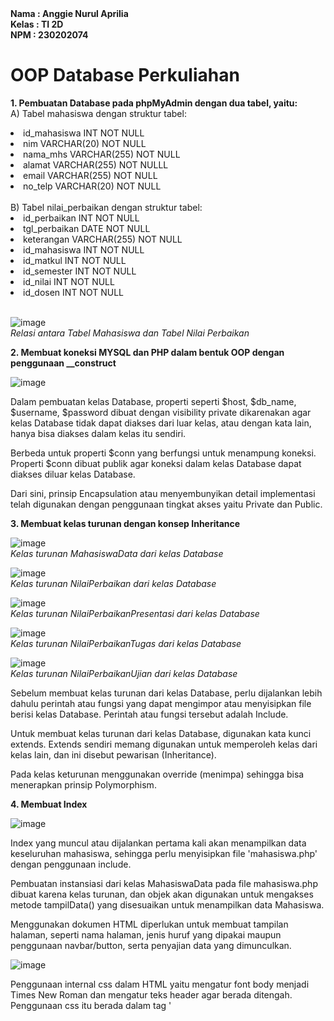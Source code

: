 <b>
Nama   : Anggie Nurul Aprilia <br>
Kelas  : TI 2D <br>
NPM    : 230202074
</b>

# OOP Database Perkuliahan

<p><b> 1. Pembuatan Database pada phpMyAdmin dengan dua tabel, yaitu: <br></b>
A) Tabel mahasiswa dengan struktur tabel:
    <li>id_mahasiswa INT NOT NULL</li>
    <li>nim VARCHAR(20) NOT NULL</li>
    <li>nama_mhs VARCHAR(255) NOT NULL</li>
    <li>alamat VARCHAR(255) NOT NULLL</li>
    <li>email VARCHAR(255) NOT NULL</li>
    <li>no_telp VARCHAR(20) NOT NULL</li>
<br>
B) Tabel nilai_perbaikan dengan struktur tabel:
    <li>id_perbaikan INT NOT NULL</li>
    <li>tgl_perbaikan DATE NOT NULL</li>
    <li>keterangan VARCHAR(255) NOT NULL</li>
    <li>id_mahasiswa INT NOT NULL</li>
    <li>id_matkul INT NOT NULL</li>
    <li>id_semester INT NOT NULL</li>
    <li>id_nilai INT NOT NULL</li>
    <li>id_dosen INT NOT NULL</li>
<br>

![image](https://github.com/user-attachments/assets/fe213bc1-3b8c-40db-92d5-363c3c0c0db7)
<br><i> Relasi antara Tabel Mahasiswa dan Tabel Nilai Perbaikan </i>

<p><b> 2. Membuat koneksi MYSQL dan PHP dalam bentuk OOP dengan penggunaan __construct </b><br>

![image](https://github.com/user-attachments/assets/0495f9ca-efdf-4a82-a13e-1f158f8e779e)
<p>
  Dalam pembuatan kelas Database, properti seperti $host, $db_name, $username, $password dibuat dengan visibility private dikarenakan agar kelas Database tidak dapat diakses dari luar kelas, atau dengan kata lain, hanya bisa diakses dalam kelas itu sendiri. 
</p>
<p>
  Berbeda untuk properti $conn yang berfungsi untuk menampung koneksi. Properti $conn dibuat publik agar koneksi dalam kelas Database dapat diakses diluar kelas Database.
</p>
<p>
  Dari sini, prinsip Encapsulation atau menyembunyikan detail implementasi telah digunakan dengan penggunaan tingkat akses yaitu Private dan Public.
</p>

<p><b> 3. Membuat kelas turunan dengan konsep Inheritance </b><br>

![image](https://github.com/user-attachments/assets/966d32ee-3048-4073-893e-e70f9dbd8ce2)
<br><i> Kelas turunan MahasiswaData dari kelas Database </i>

![image](https://github.com/user-attachments/assets/ff05ef19-fc18-4f6a-a185-b1a643cecd25)
<br><i> Kelas turunan NilaiPerbaikan dari kelas Database </i>

![image](https://github.com/user-attachments/assets/9dc2056e-8ae9-4a5b-85b1-8a3082bafb4a)
<br><i> Kelas turunan NilaiPerbaikanPresentasi dari kelas Database </i>

![image](https://github.com/user-attachments/assets/7efcd039-99b1-4860-b7c6-b634a185231a)
<br><i> Kelas turunan NilaiPerbaikanTugas dari kelas Database </i>

![image](https://github.com/user-attachments/assets/2add0879-82cf-4b1c-bcbc-93ab3e446939)
<br><i> Kelas turunan NilaiPerbaikanUjian dari kelas Database </i>

<p>
    Sebelum membuat kelas turunan dari kelas Database, perlu dijalankan lebih dahulu perintah atau fungsi yang dapat mengimpor atau menyisipkan file berisi kelas Database. Perintah atau fungsi tersebut adalah Include. 
</p>
<p>
    Untuk membuat kelas turunan dari kelas Database, digunakan kata kunci extends. Extends sendiri memang digunakan untuk memperoleh kelas dari kelas lain, dan ini disebut pewarisan (Inheritance).
</p>
<p>
    Pada kelas keturunan menggunakan override (menimpa) sehingga bisa menerapkan prinsip Polymorphism.
</p>

<p><b> 4. Membuat Index <br></b>

![image](https://github.com/user-attachments/assets/6871f1eb-62e0-4cc0-a44b-d77107184a8e)
<p>
    Index yang muncul atau dijalankan pertama kali akan menampilkan data keseluruhan mahasiswa, sehingga perlu menyisipkan file 'mahasiswa.php' dengan penggunaan include.
</p>
<p>
    Pembuatan instansiasi dari kelas MahasiswaData pada file mahasiswa.php dibuat karena kelas turunan, dan objek akan digunakan untuk mengakses metode tampilData() yang disesuaikan untuk menampilkan data Mahasiswa.
</p>
<p>
    Menggunakan dokumen HTML diperlukan untuk membuat tampilan halaman, seperti nama halaman, jenis huruf yang dipakai maupun penggunaan navbar/button, serta penyajian data yang dimunculkan.
</p>

![image](https://github.com/user-attachments/assets/844f0a68-10ba-405d-94cd-6c1d470bf252)
<p>
    Penggunaan internal css dalam HTML yaitu mengatur font body menjadi Times New Roman dan mengatur teks header agar berada ditengah. Penggunaan css itu berada dalam tag '<style>' yang berada didalam bagian <head>.
</p>

![image](https://github.com/user-attachments/assets/2b396fdb-8592-4813-92de-c4f6f1a6d2f0)
<p>
    Gambar diatas menunjukkan pembuatan dropdown pada navbar yang akan berisikan navbar untuk Data Nilai Perbaikan, Data Nilai Perbaikan Tugas, Data Nilai Perbaikan Presentasi dan Data Nilai Perbaikan Ujian Akhir. Setiap navbar akan mengarah ke halaman yang berbeda sesuai dengan halaman yang dituju. Untuk dapat berpindah halaman, pembuatan navbar tentu disertai dengan penggunaan 'a href' yang memang digunakan untuk membuat hyperlink dan memungkinkan untuk beralih halaman ketika diklik.
</p>

![image](https://github.com/user-attachments/assets/6d14ad31-e1d0-4fb6-91ba-723adb82717c)
<br><i> Judul halaman 'Data Mahasiswa' dengan ukuran header 3 </i>

![image](https://github.com/user-attachments/assets/0e90b8e1-3242-49a1-baa4-ebecdb8e30a2)
<br><i> Membuat tabel untuk data mahasiswa </i>

![image](https://github.com/user-attachments/assets/0bcfabee-b650-42c5-abda-f1fc9645a623)
<p>
    Foreach digunakan untuk mengiterasi atau melakukan looping melalui setiap elemen dari array atau objek yang bisa diiterasi, dalam hal ini adalah hasil dari metode $mahasiswa->tampilData(). Foreach mempermudah akses ke setiap elemen array tanpa perlu menggunakan indeks.
</p>
<p>
    $show mendefinisikan variabel $show yang akan menyimpan nilai dari tiap elemen yang diiterasi pada setiap langkah foreach.
</p>

<p><b> 5. Membuat Tabel lainnya pada halaman yang berbeda </b><br>

<p>
    Pembuatan tabel dan halaman yang lain hampir sama dengan pembuatan index. Hanya nama file dan penyisipan serta pemanggilannya saja yang berbeda, menyesuaikan data dan kelas yang dipanggil. Contohnya beberapa halaman dibawah ini =>
</p>

![image](https://github.com/user-attachments/assets/bac07303-8d36-4c49-a473-2c4d03d22993)
<br><i> include dan instansiasi untuk halaman Data Nilai Perbaikan </i>

![image](https://github.com/user-attachments/assets/a0393f28-af32-4398-8195-bd753fb6d4d0)
<br><i> foreach dan objek $nilaiperbaikan untuk menampilkan Data Nilai Perbaikan </i>

![image](https://github.com/user-attachments/assets/95d4924e-f8e0-4e73-9eb4-d7728fd69ef5)
<br><i> include dan instansiasi untuk halaman Data Nilai Perbaikan Tugas </i>

![image](https://github.com/user-attachments/assets/db5c06dd-6e23-4498-bbc1-ec07323a9fde)
<br><i> foreach dan objek $tugas untuk menampilkan Data Nilai Perbaikan Tugas </i>

![image](https://github.com/user-attachments/assets/ba7d64bb-cda2-4142-a168-29322f24e736)
<br><i> include dan instansiasi untuk halaman Data Nilai Perbaikan Presentasi </i>

![image](https://github.com/user-attachments/assets/65903694-8ce8-4d11-bad2-0ea19a0c3500)
<br><i> foreach dan objek $presentsi untuk menampilkan Data Nilai Perbaikan Presentasi </i>

![image](https://github.com/user-attachments/assets/6ede4659-7647-46b5-8457-8ec8f4710b87)
<br><i> include dan instansiasi untuk halaman Data Nilai Perbaikan Ujian Akhir </i>

![image](https://github.com/user-attachments/assets/7fa0afa8-8e07-46db-806f-cea515a4c214)
<br><i> foreach dan objek $ujian untuk menampilkan Data Nilai Perbaikan ujian Akhir </i>

<p>
    Pada gambar diatas, perbedaan antara satu dan lainnya hanya nama dari file yang dilakukan include (penyisipan), pembuatan instansiasi dan objek yang akan ditampilkan pada penggunaan foreach, sehingga hampir keseluruhan untuk struktur tabel bisa dikatakan memiliki tampilan yang sama.
</p>
<hr>







    





